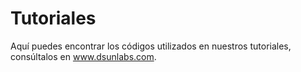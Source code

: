 Tutoriales
==========

Aquí puedes encontrar los códigos utilizados en nuestros tutoriales, consúltalos en www.dsunlabs.com.
